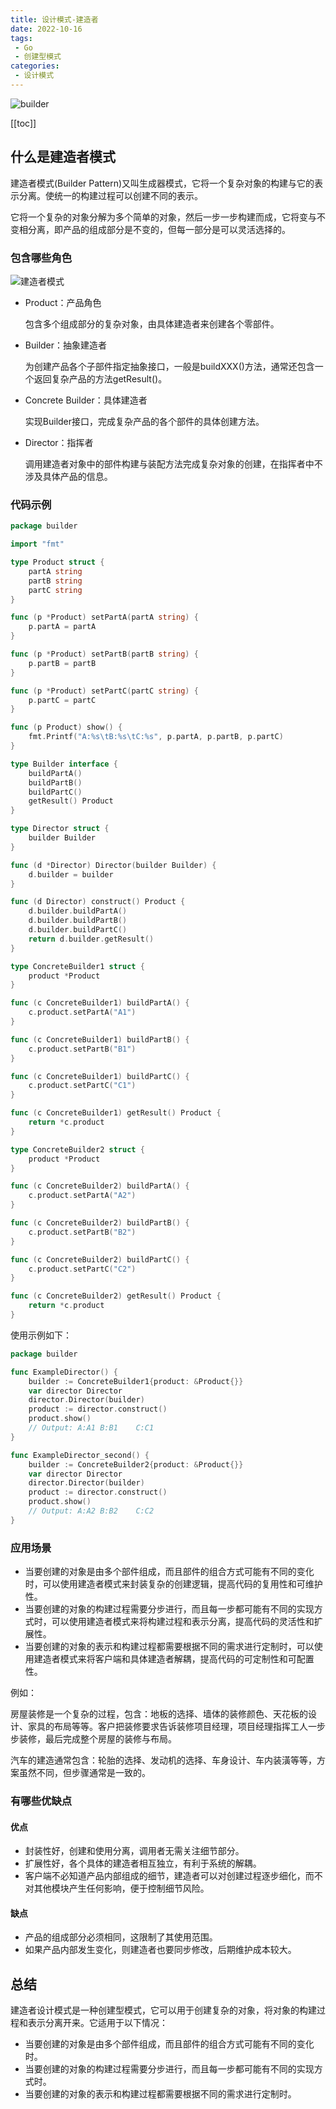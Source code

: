 ```yaml
---
title: 设计模式-建造者
date: 2022-10-16
tags:
 - Go
 - 创建型模式
categories:
 - 设计模式
---
```


![builder](https://refactoringguru.cn/images/patterns/content/builder/builder-zh-2x.png)

<!-- more -->

[[toc]]

## 什么是建造者模式

建造者模式(Builder Pattern)又叫生成器模式，它将一个复杂对象的构建与它的表示分离。使统一的构建过程可以创建不同的表示。

它将一个复杂的对象分解为多个简单的对象，然后一步一步构建而成，它将变与不变相分离，即产品的组成部分是不变的，但每一部分是可以灵活选择的。

### 包含哪些角色

![建造者模式](../images/builder.png)

- Product：产品角色

  包含多个组成部分的复杂对象，由具体建造者来创建各个零部件。

- Builder：抽象建造者

  为创建产品各个子部件指定抽象接口，一般是buildXXX()方法，通常还包含一个返回复杂产品的方法getResult()。

- Concrete Builder：具体建造者

  实现Builder接口，完成复杂产品的各个部件的具体创建方法。

- Director：指挥者

  调用建造者对象中的部件构建与装配方法完成复杂对象的创建，在指挥者中不涉及具体产品的信息。

### 代码示例

```go
package builder

import "fmt"

type Product struct {
	partA string
	partB string
	partC string
}

func (p *Product) setPartA(partA string) {
	p.partA = partA
}

func (p *Product) setPartB(partB string) {
	p.partB = partB
}

func (p *Product) setPartC(partC string) {
	p.partC = partC
}

func (p Product) show() {
	fmt.Printf("A:%s\tB:%s\tC:%s", p.partA, p.partB, p.partC)
}

type Builder interface {
	buildPartA()
	buildPartB()
	buildPartC()
	getResult() Product
}

type Director struct {
	builder Builder
}

func (d *Director) Director(builder Builder) {
	d.builder = builder
}

func (d Director) construct() Product {
	d.builder.buildPartA()
	d.builder.buildPartB()
	d.builder.buildPartC()
	return d.builder.getResult()
}

type ConcreteBuilder1 struct {
	product *Product
}

func (c ConcreteBuilder1) buildPartA() {
	c.product.setPartA("A1")
}

func (c ConcreteBuilder1) buildPartB() {
	c.product.setPartB("B1")
}

func (c ConcreteBuilder1) buildPartC() {
	c.product.setPartC("C1")
}

func (c ConcreteBuilder1) getResult() Product {
	return *c.product
}

type ConcreteBuilder2 struct {
	product *Product
}

func (c ConcreteBuilder2) buildPartA() {
	c.product.setPartA("A2")
}

func (c ConcreteBuilder2) buildPartB() {
	c.product.setPartB("B2")
}

func (c ConcreteBuilder2) buildPartC() {
	c.product.setPartC("C2")
}

func (c ConcreteBuilder2) getResult() Product {
	return *c.product
}
```

使用示例如下：

```go
package builder

func ExampleDirector() {
	builder := ConcreteBuilder1{product: &Product{}}
	var director Director
	director.Director(builder)
	product := director.construct()
	product.show()
	// Output: A:A1	B:B1	C:C1
}

func ExampleDirector_second() {
	builder := ConcreteBuilder2{product: &Product{}}
	var director Director
	director.Director(builder)
	product := director.construct()
	product.show()
	// Output: A:A2	B:B2	C:C2
}
```

### 应用场景

- 当要创建的对象是由多个部件组成，而且部件的组合方式可能有不同的变化时，可以使用建造者模式来封装复杂的创建逻辑，提高代码的复用性和可维护性。
- 当要创建的对象的构建过程需要分步进行，而且每一步都可能有不同的实现方式时，可以使用建造者模式来将构建过程和表示分离，提高代码的灵活性和扩展性。
- 当要创建的对象的表示和构建过程都需要根据不同的需求进行定制时，可以使用建造者模式来将客户端和具体建造者解耦，提高代码的可定制性和可配置性。

例如：

房屋装修是一个复杂的过程，包含：地板的选择、墙体的装修颜色、天花板的设计、家具的布局等等。客户把装修要求告诉装修项目经理，项目经理指挥工人一步步装修，最后完成整个房屋的装修与布局。

汽车的建造通常包含：轮胎的选择、发动机的选择、车身设计、车内装潢等等，方案虽然不同，但步骤通常是一致的。

### 有哪些优缺点

#### 优点

- 封装性好，创建和使用分离，调用者无需关注细节部分。
- 扩展性好，各个具体的建造者相互独立，有利于系统的解耦。
- 客户端不必知道产品内部组成的细节，建造者可以对创建过程逐步细化，而不对其他模块产生任何影响，便于控制细节风险。

#### 缺点

- 产品的组成部分必须相同，这限制了其使用范围。
- 如果产品内部发生变化，则建造者也要同步修改，后期维护成本较大。

## 总结

建造者设计模式是一种创建型模式，它可以用于创建复杂的对象，将对象的构建过程和表示分离开来。它适用于以下情况：

- 当要创建的对象是由多个部件组成，而且部件的组合方式可能有不同的变化时。
- 当要创建的对象的构建过程需要分步进行，而且每一步都可能有不同的实现方式时。
- 当要创建的对象的表示和构建过程都需要根据不同的需求进行定制时。
